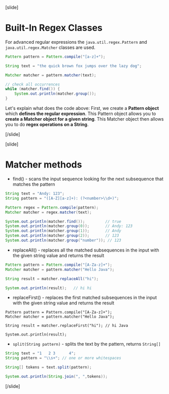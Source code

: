 

[slide]
# Built-In Regex Classes 
For advanced regular expressions the `java.util.regex.Pattern` and `java.util.regex.Matcher` classes are used.

```java live
Pattern pattern = Pattern.compile("[a-z]+");

String text = "the quick brown fox jumps over the lazy dog";

Matcher matcher = pattern.matcher(text);

// check all occurrences
while (matcher.find()) {
    System.out.println(matcher.group());
}
```
Let's explain what does the code above:
First, we create a **Pattern object** which **defines the regular expression**. This Pattern object allows you to **create a Matcher object for a given string**. This Matcher object then allows you to do **regex operations on a String**.

[/slide]

[slide]
# Matcher methods

- find() - scans the input sequence looking for the next subsequence that matches the pattern

```java live
String text = "Andy: 123";
String pattern = "([A-Z][a-z]+): (?<number>\\d+)";

Pattern regex = Pattern.compile(pattern);
Matcher matcher = regex.matcher(text);

System.out.println(matcher.find());   		// true
System.out.println(matcher.group(0)); 		// Andy: 123
System.out.println(matcher.group(1)); 		// Andy
System.out.println(matcher.group(2)); 		// 123
System.out.println(matcher.group("number")); // 123
```

- replaceAll() - replaces all the matched subsequences in the input with the given string value and returns the result

```java live
Pattern pattern = Pattern.compile("[A-Za-z]+");
Matcher matcher = pattern.matcher("Hello Java");

String result = matcher.replaceAll("hi");  

System.out.println(result);   // hi hi
```
- replaceFirst() - replaces the first matched subsequences in the input with the given string value and returns the result

```live
Pattern pattern = Pattern.compile("[A-Za-z]+");
Matcher matcher = pattern.matcher("Hello Java");

String result = matcher.replaceFirst("hi"); // hi Java

System.out.println(result);
```

- `split(String pattern)` - splits the text by the pattern, returns `String[]`

```java live
String text = "1   2 3      4";
String pattern = "\\s+"; // one or more whitespaces

String[] tokens = text.split(pattern);

System.out.println(String.join(", ",tokens));
```
[/slide]




